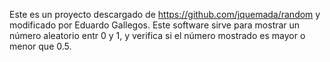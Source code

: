 Este es un proyecto descargado de https://github.com/jquemada/random
y modificado por Eduardo Gallegos.
Este software sirve para mostrar un número aleatorio entr 0 y 1,
y verifica si el número mostrado es mayor o menor que 0.5.
